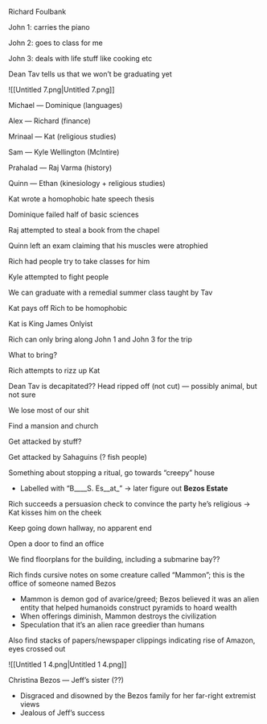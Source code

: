 Richard Foulbank

John 1: carries the piano

John 2: goes to class for me

John 3: deals with life stuff like cooking etc

  

Dean Tav tells us that we won’t be graduating yet

![[Untitled 7.png|Untitled 7.png]]

Michael — Dominique (languages)

Alex — Richard (finance)

Mrinaal — Kat (religious studies)

Sam — Kyle Wellington (McIntire)

Prahalad — Raj Varma (history)

Quinn — Ethan (kinesiology + religious studies)

  

Kat wrote a homophobic hate speech thesis

Dominique failed half of basic sciences

Raj attempted to steal a book from the chapel

Quinn left an exam claiming that his muscles were atrophied

Rich had people try to take classes for him

Kyle attempted to fight people

  

We can graduate with a remedial summer class taught by Tav

  

Kat pays off Rich to be homophobic

Kat is King James Onlyist

Rich can only bring along John 1 and John 3 for the trip

What to bring?

  

Rich attempts to rizz up Kat

Dean Tav is decapitated?? Head ripped off (not cut) — possibly animal, but not sure

  

We lose most of our shit

Find a mansion and church

  

Get attacked by stuff?

  

Get attacked by Sahaguins (? fish people)

Something about stopping a ritual, go towards “creepy” house

- Labelled with “B____S. Es__at_” → later figure out **Bezos Estate**

  

Rich succeeds a persuasion check to convince the party he’s religious → Kat kisses him on the cheek

Keep going down hallway, no apparent end

Open a door to find an office

  

We find floorplans for the building, including a submarine bay??

Rich finds cursive notes on some creature called “Mammon”; this is the office of someone named Bezos

- Mammon is demon god of avarice/greed; Bezos believed it was an alien entity that helped humanoids construct pyramids to hoard wealth
- When offerings diminish, Mammon destroys the civilization
- Speculation that it’s an alien race greedier than humans

Also find stacks of papers/newspaper clippings indicating rise of Amazon, eyes crossed out

![[Untitled 1 4.png|Untitled 1 4.png]]

Christina Bezos — Jeff’s sister (??)

- Disgraced and disowned by the Bezos family for her far-right extremist views
- Jealous of Jeff’s success